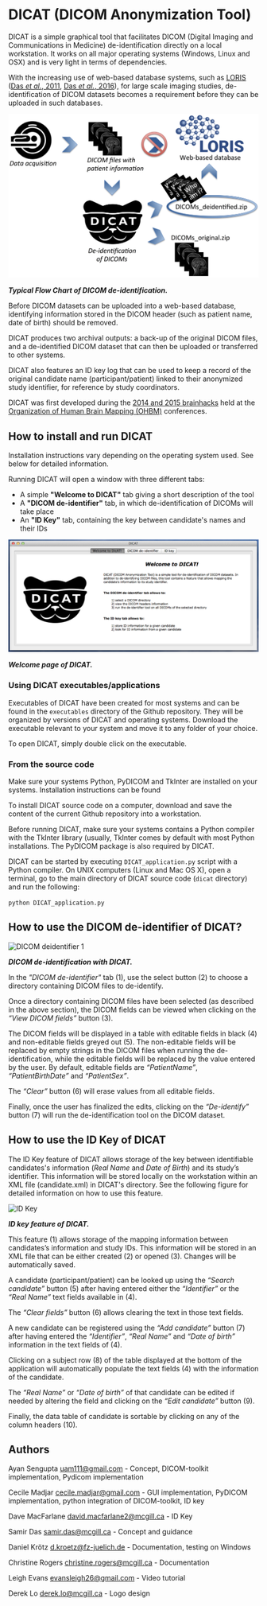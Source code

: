 # DICAT (DICOM Anonymization Tool)

DICAT is a simple graphical tool that facilitates DICOM (Digital Imaging and Communications in Medicine) de-identification directly on a local workstation.
It works on all major operating systems (Windows, Linux and OSX) and is very light in terms of dependencies.

With the increasing use of web-based database systems, such as [LORIS](http://www.loris.ca) ([Das *et al.*, 2011](http://journal.frontiersin.org/article/10.3389/fninf.2011.00037/full), [Das *et al.*, 2016](http://www.sciencedirect.com/science/article/pii/S1053811915008009)), for large scale imaging studies, de-identification of DICOM datasets becomes a requirement before they can be uploaded in such databases.

![Flow Chart](dicat/images/TypicFlowChartOfDICOMdeidentification.png)

***Typical Flow Chart of DICOM de-identification.***

Before DICOM datasets can be uploaded into a web-based database, identifying information stored in the DICOM header (such as patient name, date of birth) should be removed.

DICAT produces two archival outputs: a back-up of the original DICOM files, and a de-identified DICOM dataset that can then be uploaded or transferred to other systems.

DICAT also features an ID key log that can be used to keep a record of the original candidate name (participant/patient) linked to their anonymized study identifier, for reference by study coordinators. 

DICAT was first developed during the [2014 and 2015 brainhacks](http://brainhack.org) held at the [Organization of Human Brain Mapping (OHBM)](http://www.humanbrainmapping.org/i4a/pages/index.cfm?pageid=1) conferences.

## How to install and run DICAT

Installation instructions vary depending on the operating system used. See below for detailed information.

Running DICAT will open a window with three different tabs:

* A simple **"Welcome to DICAT"** tab giving a short description of the tool
* A **"DICOM de-identifier"** tab, in which de-identification of DICOMs will take place 
* An **"ID Key"** tab, containing the key between candidate's names and their IDs

![Welcome page](DICAT/images/Welcome_DICAT.png)

***Welcome page of DICAT.***

### Using DICAT executables/applications

Executables of DICAT have been created for most systems and can be found in the `executables` directory of the Github repository. They will be organized by versions of DICAT and operating systems. Download the executable relevant to your system and move it to any folder of your choice.

To open DICAT, simply double click on the executable.

### From the source code

Make sure your systems Python, PyDICOM and TkInter are installed on your systems. Installation instructions can be found

To install DICAT source code on a computer, download and save the content of the current Github repository into a workstation.

Before running DICAT, make sure your systems contains a Python compiler with the TkInter library (usually, TkInter comes by default with most Python installations. The PyDICOM package is also required by DICAT. 

DICAT can be started by executing `DICAT_application.py` script with a Python compiler. On UNIX computers (Linux and Mac OS X), open a terminal, go to the main directory of DICAT source code (`dicat` directory) and run the following:

```python DICAT_application.py```


## How to use the DICOM de-identifier of DICAT?



![DICOM deidentifier 1](dicat/images/DICOM_deidentification.png)

***DICOM de-identification with DICAT.*** 

In the *"DICOM de-identifier"* tab (1), use the select button (2) to choose a directory containing DICOM files to de-identify.

Once a directory containing DICOM files have been selected (as described in the above section), the DICOM fields can be viewed when clicking on the *“View DICOM fields”* button (3).

 The DICOM fields will be displayed in a table with editable fields in black (4) and non-editable fields greyed out (5). The non-editable fields will be replaced by empty strings in the DICOM files when running the de-identification, while the editable fields will be replaced by the value entered by the user. By default, editable fields are *“PatientName”*, *“PatientBirthDate”* and *“PatientSex”*.  
 
The *“Clear”* button (6) will erase values from all editable fields. 

Finally, once the user has finalized the edits, clicking on the *“De-identify”* button (7) will run the de-identification tool on the DICOM dataset. 


## How to use the ID Key of DICAT

The ID Key feature of DICAT allows storage of the key between identifiable candidates's information (*Real Name* and *Date of Birth*) and its study’s identifier. This information will be stored locally on the workstation within an XML file (candidate.xml) in DICAT's directory. See the following figure for detailed information on how to use this feature.

![ID Key](dicat/images/ID_Mapper.png)

***ID key feature of DICAT.*** 

This feature (1) allows storage of the mapping information between candidates’s information and study IDs. This information will be stored in an XML file that can be either created (2) or opened (3). Changes will be automatically saved. 

A candidate (participant/patient) can be looked up using the *“Search candidate”* button (5) after having entered either the *“Identifier”* or the *“Real Name”* text fields available in (4). 

The *“Clear fields”* button (6) allows clearing the text in those text fields. 

A new candidate can be registered using the *“Add candidate”* button (7) after having entered the *“Identifier”*, *“Real Name”* and *“Date of birth”* information in the text fields of (4). 

Clicking on a subject row (8) of the table displayed at the bottom of the application will automatically populate the text fields (4) with the information of the candidate. 

The *“Real Name”* or *“Date of birth”* of that candidate can be edited if needed by altering the field and clicking on the *“Edit candidate”* button (9). 

Finally, the data table of candidate is sortable by clicking on any of the column headers (10).


## Authors

Ayan Sengupta <uam111@gmail.com>              - Concept, DICOM-toolkit implementation, Pydicom implementation   

Cecile Madjar <cecile.madjar@gmail.com>       - GUI implementation, PyDICOM implementation, python integration of DICOM-toolkit, ID key

Dave MacFarlane <david.macfarlane2@mcgill.ca> - ID Key

Samir Das <samir.das@mcgill.ca>               - Concept and guidance

Daniel Krötz <d.kroetz@fz-juelich.de>         - Documentation, testing on Windows

Christine Rogers <christine.rogers@mcgill.ca> - Documentation

Leigh Evans <evansleigh26@gmail.com> - Video tutorial

Derek Lo <derek.lo@mcgill.ca> - Logo design
